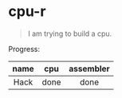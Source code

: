 # cpu-r

> I am trying to build a cpu.

Progress:

name|cpu|assembler
:---:|:---:|:---:
Hack | done | done
